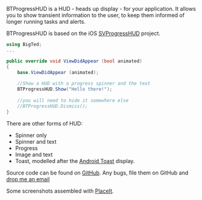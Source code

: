 BTProgressHUD is a HUD - heads up display - for your application. It allows you to show transient information to the user, to keep them informed of longer running tasks and alerts.

BTProgressHUD is based on the iOS [SVProgressHUD](https://github.com/samvermette/SVProgressHUD) project.

```csharp
using BigTed;
...

public override void ViewDidAppear (bool animated)
{
	base.ViewDidAppear (animated);
	
	//Show a HUD with a progress spinner and the text
	BTProgressHUD.Show("Hello there!");
	
	//you will need to hide it somewhere else
	//BTProgressHUD.Dismiss();
}

```

There are other forms of HUD: 

* Spinner only
* Spinner and text
* Progress
* Image and text
* Toast, modelled after the [Android Toast](http://developer.android.com/guide/topics/ui/notifiers/toasts.html) display.

Source code can be found on [GitHub](https://github.com/nicwise/BTProgressHUD/).
Any bugs, file them on GitHub and [drop me an email](mailto:nicw@fastchicken.co.nz)

Some screenshots assembled with [PlaceIt](http://placeit.breezi.com/).
